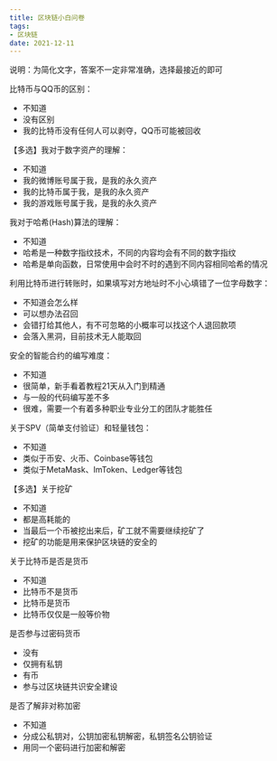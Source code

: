 ```yaml
---
title: 区块链小白问卷
tags:
- 区块链
date: 2021-12-11
---
```



说明：为简化文字，答案不一定非常准确，选择最接近的即可

比特币与QQ币的区别：

- 不知道
- 没有区别
- 我的比特币没有任何人可以剥夺，QQ币可能被回收


【多选】我对于数字资产的理解：

- 不知道
- 我的微博账号属于我，是我的永久资产
- 我的比特币属于我，是我的永久资产
- 我的游戏账号属于我，是我的永久资产

我对于哈希(Hash)算法的理解：

- 不知道
- 哈希是一种数字指纹技术，不同的内容均会有不同的数字指纹
- 哈希是单向函数，日常使用中会时不时的遇到不同内容相同哈希的情况

利用比特币进行转账时，如果填写对方地址时不小心填错了一位字母数字：

- 不知道会怎么样
- 可以想办法召回
- 会错打给其他人，有不可忽略的小概率可以找这个人退回款项
- 会落入黑洞，目前技术无人能取回


安全的智能合约的编写难度：

- 不知道
- 很简单，新手看着教程21天从入门到精通
- 与一般的代码编写差不多
- 很难，需要一个有着多种职业专业分工的团队才能胜任

关于SPV（简单支付验证）和轻量钱包：

- 不知道
- 类似于币安、火币、Coinbase等钱包
- 类似于MetaMask、ImToken、Ledger等钱包

【多选】关于挖矿

- 不知道
- 都是高耗能的
- 当最后一个币被挖出来后，矿工就不需要继续挖矿了
- 挖矿的功能是用来保护区块链的安全的

关于比特币是否是货币

- 不知道
- 比特币不是货币
- 比特币是货币
- 比特币仅仅是一般等价物

是否参与过密码货币

- 没有
- 仅拥有私钥
- 有币
- 参与过区块链共识安全建设

是否了解非对称加密

- 不知道
- 分成公私钥对，公钥加密私钥解密，私钥签名公钥验证
- 用同一个密码进行加密和解密
